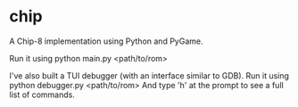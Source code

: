 # chip

A Chip-8 implementation using Python and PyGame.

Run it using 
    python main.py <path/to/rom>

I've also built a TUI debugger (with an interface similar to GDB). Run it using
    python debugger.py <path/to/rom>
And type 'h' at the prompt to see a full list of commands.
